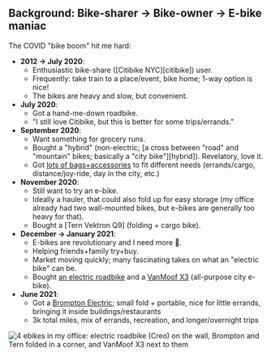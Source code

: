 ## Background: Bike-sharer → Bike-owner → E-bike maniac <a id="background"></a>
The COVID "bike boom" hit me hard:
- **2012 → July 2020**:
    - Enthusiastic bike-share ([Citibike NYC][citibike]) user.
    - Frequently: take train to a place/event, bike home; 1-way option is nice!
    - The bikes are heavy and slow, but convenient.
- **July 2020**:
    - Got a hand-me-down roadbike.
    - "I still love Citibike, but this is better for some trips/errands."
- **September 2020**:
    - Want something for grocery runs.
    - Bought a "hybrid" (non-electric; [a cross between "road" and "mountain" bikes; basically a "city bike"][hybrid]). Revelatory, love it.
    - Got [lots of bags+accessories](#gear) to fit different needs (errands/cargo, distance/joy-ride, day in the city, etc.)
- **November 2020**:
    - Still want to try an e-bike.
    - Ideally a hauler, that could also fold up for easy storage (my office already had two wall-mounted bikes, but e-bikes are generally too heavy for that).
    - Bought a [Tern Vektron Q9] (folding + cargo bike).
- **December → January 2021**:
    - E-bikes are revolutionary and I need more 🤩.
    - Helping friends+family try+buy.
    - Market moving quickly; many fascinating takes on what an "electric bike" can be.
    - Bought [an electric roadbike](#creo) and a [VanMoof X3](#x3) (all-purpose city e-bike).
- **June 2021**:
    - Got a [Brompton Electric](#e-brompton); small fold + portable, nice for little errands, bringing it inside buildings/restaurants
    - 3k total miles, mix of errands, recreation, and longer/overnight trips

![4 ebikes in my office: electric roadbike (Creo) on the wall, Brompton and Tern folded in a corner, and VanMoof X3 next to them](https://user-images.githubusercontent.com/465045/125326778-69dcec00-e310-11eb-9507-beb37eb8b4dd.png)
